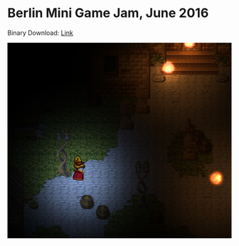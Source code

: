 # Berlin Mini Game Jam, June 2016

Binary Download: [Link](https://github.com/ilexp/bmj2016-06/raw/master/SpellcastingExperiment.zip)

![Screenshot](https://github.com/ilexp/bmj2016-06/raw/master/Screenshot.png)
